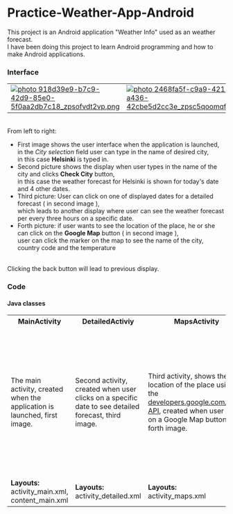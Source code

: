 # Practice-Weather-App-Android

This project is an Android application "Weather Info" used as an weather forecast.<br>
I have been doing this project to learn Android programming and how to make Android applications.

<h3><b>Interface</b></h3>

<table style="width:100%">
  <tr>
    <td><a href="http://s1294.photobucket.com/user/DoVBid/media/918d39e9-b7c9-42d9-85e0-5f0aa2db7c18_zpsofvdt2vp.png.html" target="_blank"><img src="http://i1294.photobucket.com/albums/b604/DoVBid/918d39e9-b7c9-42d9-85e0-5f0aa2db7c18_zpsofvdt2vp.png" border="0" alt=" photo 918d39e9-b7c9-42d9-85e0-5f0aa2db7c18_zpsofvdt2vp.png"/></a></td>
    <td><a href="http://s1294.photobucket.com/user/DoVBid/media/2468fa5f-c9a9-4215-a436-42cbe5d2cc3e_zpsc5qoomqf.png.html" target="_blank"><img src="http://i1294.photobucket.com/albums/b604/DoVBid/2468fa5f-c9a9-4215-a436-42cbe5d2cc3e_zpsc5qoomqf.png" border="0" alt=" photo 2468fa5f-c9a9-4215-a436-42cbe5d2cc3e_zpsc5qoomqf.png"/></a></td>		
    <td><a href="http://s1294.photobucket.com/user/DoVBid/media/7116f4b2-1895-4e1a-9bd7-57f7938e1c32_zpsxca7a5nv.png.html" target="_blank"><img src="http://i1294.photobucket.com/albums/b604/DoVBid/7116f4b2-1895-4e1a-9bd7-57f7938e1c32_zpsxca7a5nv.png" border="0" alt=" photo 7116f4b2-1895-4e1a-9bd7-57f7938e1c32_zpsxca7a5nv.png"/></a></td>
    <td><a href="http://s1294.photobucket.com/user/DoVBid/media/065afc33-48ce-4df0-8556-6bcdb638999a_zpsbo3sqstq.png.html" target="_blank"><img src="http://i1294.photobucket.com/albums/b604/DoVBid/065afc33-48ce-4df0-8556-6bcdb638999a_zpsbo3sqstq.png" border="0" alt=" photo 065afc33-48ce-4df0-8556-6bcdb638999a_zpsbo3sqstq.png"/></a></td>
  </tr>
</table>

<br>
From left to right:<br>
<ul>
  <li>First image shows the user interface when the application is launched, <br>
      in the <i>City selection</i> field user can type in the name of desired city,<br>
      in this case <b>Helsinki</b> is typed in.</li>
  <li>Second picture shows the display when user types in the name of the city and clicks <b>Check City</b> button,<br>
    in this case the weather forecast for Helsinki is shown for today's date and 4 other dates.</li>
  <li>Third picture: User can click on one of displayed dates for a detailed forecast ( in second image ),<br>
   which leads to another display where user can see the weather forecast per every three hours on a specific date.</li>
  <li>Forth picture: if user wants to see the location of the place, he or she can click on the <b>Google Map</b> button ( in second image ),<br>
  user can click the marker on the map to see the name of the city, country code and the temperature</li>
</ul>
<br>
Clicking the back button will lead to previous display.

<h3>Code</h3>

<h4>Java classes</h4>
<table>
  <tr>
    <th>MainActivity</th>
    <th>DetailedActiviy</th>
    <th>MapsActivity</th>
    <th>MyDBHandler</th>
    <th>MyGrid</th>
    <th>XMLParserJava</th>
  </tr>
  <tr>
    <td>The main activity, created when the application is launched, first image.</td>
    <td>Second activity, created when user clicks on a specific date to see detailed forecast, third image.</td>
    <td>Third activity, shows the location of the place using the <a href=https://developers.google.com/maps/>developers.google.com/maps API</a>, created when user clicks on a Google Map button, forth image.</td>
    <td>This class is used to handle the database (SQLite) of the application that contains descriptions, temperatures and the dates of a selected place, instantiated in the MainActivity class </td>
    <td>This class contains the data for the GridView, it gets the data from the MyDBHandler database, instantiated in the MainActivity class.</td>
    <td>This class is used to read the XML file from the <a href=http://openweathermap.org/api>openweathermap.org/api</a>, and save the desired informations from the page into the MyDBHandler database,instantiated in the MainActivity class.
    </td>
  </tr>
  <tr>
    <td><b>Layouts:</b><br> activity_main.xml, content_main.xml</td>
    <td><b>Layouts:</b><br> activity_detailed.xml</td>		
    <td><b>Layouts:</b><br> activity_maps.xml</td>
    <td></td>
    <td><b>Layouts:</b><br> grid_single.xml</td>
    <td></td>
  </tr>
</table>

<h4></h4>
